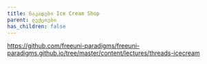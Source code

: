 ```yaml
---
title: ნაკადები Ice Cream Shop
parent: ლექციები
has_children: false
---
```


<https://github.com/freeuni-paradigms/freeuni-paradigms.github.io/tree/master/content/lectures/threads-icecream>